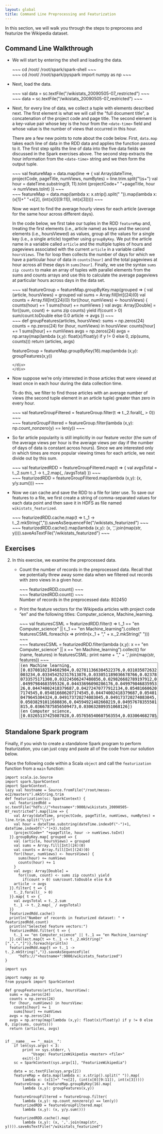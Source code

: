```yaml
---
layout: global
title: Command Line Preprocessing and Featurization
---
```


In this section, we will walk you through the steps to preprocess and featurize the Wikipedia dataset.

## Command Line Walkthrough

   -  We will start by entering the shell and loading the data.

      <div class="codetabs">
      <div data-lang="scala" markdown="1">
      ~~~
        cd /root/
        /root/spark/spark-shell
      ~~~
      </div>
      <div data-lang="python" markdown="1">
      ~~~
        cd /root/
        /root/spark/pyspark
        import numpy as np
      ~~~
      </div>
      </div>

   -  Next, load the data.

      <div class="codetabs">
      <div data-lang="scala" markdown="1">
      ~~~
        val data = sc.textFile("/wikistats_20090505-07_restricted")
      ~~~
      </div>
      <div data-lang="python" markdown="1">
      ~~~
        data = sc.textFile("/wikistats_20090505-07_restricted")
      ~~~
      </div>
      </div>

   -  Next, for every line of data, we collect a tuple with elements described next. The first element is what we will call the "full document title", a concatenation of the project code and page title. The second element is a key-value pair whose key is the hour from the `<date-time>` field and whose value is the number of views that occurred in this hour.

      There are a few new points to note about the code below. First, `data.map` takes each line of data in the RDD data and applies the function passed to it. The first step splits the line of data into the five data fields we discussed in the Spark exercises above. The second step extracts the hour information from the `<date-time>` string and we then form the output tuple.

      <div class="codetabs">
      <div data-lang="scala" markdown="1">
      ~~~
      val featureMap = data.map(line => {
        val Array(dateTime, projectCode, pageTitle, numViews, numBytes) = line.trim.split("\\s+")
        val hour = dateTime.substring(9, 11).toInt
        (projectCode+" "+pageTitle, hour -> numViews.toInt)
      })
      ~~~
      </div>
      <div data-lang="python" markdown="1">
      ~~~
      featureMap = data.map(lambda x: x.strip().split(" ")).map(lambda x: (x[1]+" "+x[2], (int(x[0][9:11]), int(x[3]))))
      ~~~
      </div>
      </div>

      Now we want to find the average hourly views for each article (average for the same hour across different days).

      In the code below, we first take our tuples in the RDD `featureMap` and, treating the first elements (i.e., article name) as keys and the second elements (i.e., hoursViewed) as values, group all the values for a single key (i.e., a single article) together using `groupByKey`.  We put the article name in a variable called `article` and the multiple tuples of hours and pageviews associated with the current `article` in a variable called `hoursViews`. The for loop then collects the number of days for which we have a particular hour of data in `counts[hour]` and the total pageviews at hour across all these days in `sums[hour]`. Finally, we use the syntax `sums zip counts` to make an array of tuples with parallel elements from the sums and counts arrays and use this to calculate the average pageviews at particular hours across days in the data set.

      <div class="codetabs">
      <div data-lang="scala" markdown="1">
      ~~~
      val featureGroup = featureMap.groupByKey.map(grouped => {
        val (article, hoursViews) = grouped
        val sums = Array.fill[Int](24)(0)
        val counts = Array.fill[Int](24)(0)
        for((hour, numViews) <- hoursViews) {
          counts(hour) += 1
          sums(hour) += numViews
        }
        val avgs: Array[Double] =
          for((sum, count) <- sums zip counts) yield
            if(count > 0) sum/count.toDouble else 0.0
        article -> avgs
      })
      ~~~
      </div>
      <div data-lang="python" markdown="1">
      ~~~
      def groupFeatures(articles, hoursView):
        sums = np.zeros(24)
        counts = np.zeros(24)
        for (hour, numViews) in hoursView:
          counts[hour] += 1
          sums[hour] += numViews
        avgs = np.zeros(24)
        avgs = np.array(map(lambda (x,y): float(x)/float(y) if y != 0 else 0, zip(sums, counts)))
        return (articles, avgs)

      featureGroup = featureMap.groupByKey(16).map(lambda (x,y): groupFeatures(x,y))
      ~~~
      </div>
      </div>

   -  Now suppose we’re only interested in those articles that were viewed at least once in each hour during the data collection time.

      To do this, we filter to find those articles with an average number of views (the second tuple element in an article tuple) greater than zero in every hour.

      <div class="codetabs">
      <div data-lang="scala" markdown="1">
      ~~~
      val featureGroupFiltered = featureGroup.filter(t => t._2.forall(_ > 0))
      ~~~
      </div>
      <div data-lang="python" markdown="1">
      ~~~
      featureGroupFiltered = featureGroup.filter(lambda (x,y): np.count_nonzero(y) == len(y))
      ~~~
      </div>
      </div>

   -  So far article popularity is still implicitly in our feature vector (the sum of the average views per hour is the average views per day if the number of days of data is constant across hours).  Since we are interested only in which times are more popular viewing times for each article, we next divide out by this sum.

      <div class="codetabs">
      <div data-lang="scala" markdown="1">
      ~~~
      val featurizedRDD = featureGroupFiltered.map(t => {
        val avgsTotal = t._2.sum
        t._1 -> t._2.map(_ /avgsTotal)
      })
      ~~~
      </div>
      <div data-lang="python" markdown="1">
      ~~~
      featurizedRDD = featureGroupFiltered.map(lambda (x,y): (x, y/y.sum()))
      ~~~
      </div>
      </div>

   -  Now we can cache and save the RDD to a file for later use. To save our features to a file, we first create a string of comma-separated values for each data point and then save it in HDFS as file named `wikistats_featurized`.

      <div class="codetabs">
      <div data-lang="scala" markdown="1">
      ~~~
      featurizedRDD.cache.map(t => t._1 -> t._2.mkString(",")).saveAsSequenceFile("/wikistats_featurized")
      ~~~
      </div>
      <div data-lang="python" markdown="1">
      ~~~
      featurizedRDD.cache().map(lambda (x,y): (x, ','.join(map(str, y)))).saveAsTextFile("/wikistats_featurized")
      ~~~
      </div>
      </div>

## Exercises
2. In this exercise, we examine the preprocessed data.

    - Count the number of records in the preprocessed data.  Recall that we potentially threw away some data when we filtered out records with zero views in a given hour.

      <div class="codetabs">
      <div data-lang="scala" markdown="1">
      ~~~
      featurizedRDD.count()
      ~~~
      </div>
      <div data-lang="python" markdown="1">
      ~~~
      featurizedRDD.count()
      ~~~
      </div>
      </div>

      <div class="solution" markdown="1">
      Number of records in the preprocessed data: 802450
      </div>


   - Print the feature vectors for the Wikipedia articles with project code “en” and the following titles: Computer_science, Machine_learning.

     <div class="codetabs">
     <div data-lang="scala" markdown="1">
     ~~~
     val featuresCSML = featurizedRDD.filter(t => t._1 == "en Computer_science" || t._1 == "en Machine_learning").collect
     featuresCSML.foreach(x => println(x._1 + "," + x._2.mkString(" ")))
     ~~~
     </div>
     <div data-lang="python" markdown="1">
     ~~~
     featuresCSML = featurizedRDD.filter(lambda (x,y): x == "en Computer_science" || x == "en Machine_learning").collect() 
     for (name, features) in featuresCSML:
       print name + "," + ','.join(map(str, features))
     ~~~
     </div>
     </div>

     <div class="solution">
     <textarea rows="12" style="width: 100%" readonly>
     (en Machine_learning, [0.03708182184602984,0.027811366384522376,0.031035872632003234,0.033454252317613876,0.033051189036678766,0.023780733575171308,0.03224506247480856,0.029826682789197912,0.04997984683595326,0.04433696090286176,0.04997984683595326,0.04474002418379687,0.04272470777912134,0.054816606207174545,0.054816606207174545,0.04474002418379687,0.054010479645304324,0.049173720274083045,0.049173720274083045,0.05038291011688836,0.04594921402660219,0.04957678355501815,0.03667875856509473,0.030632809351068126])
     (en Computer_science, [0.03265137425087828,0.057656540607563554,0.03306468278569953,0.033374664186815464,0.03709444100020666,0.03947096507542881,0.03502789832610044,0.03637115106426948,0.036577805331680105,0.0421574705517669,0.04267410622029345,0.03885100227319695,0.03885100227319695,0.046083901632568716,0.04691051870221121,0.050320314114486474,0.05259351105600331,0.04649721016738996,0.04732382723703245,0.048357098574085565,0.04236412481917752,0.043190741888820015,0.03626782393056417,0.03626782393056417])
     </textarea>
     </div>

## Standalone Spark program
Finally, if you wish to create a standalone Spark program to perform featurization, you can just copy and paste all of the code from our solution below.


<div class="codetabs">
  <div data-lang="scala" markdown="1">
   <div class="solution" markdown="1">

   Place the following code within a Scala `object` and call the `featurization` function from a `main` function:

    import scala.io.Source
    import spark.SparkContext
    import SparkContext._
    lazy val hostname = Source.fromFile("/root/mesos-ec2/masters").mkString.trim
    def featurization(sc: SparkContext) {
      val featurizedRdd = sc.textFile("hdfs://"+hostname+":9000/wikistats_20090505-07_restricted").map{line => {
        val Array(dateTime, projectCode, pageTitle, numViews, numBytes) = line.trim.split("\\s+")
        val hour = dateTime.substring(dateTime.indexOf("-")+1, dateTime.indexOf("-")+3).toInt
        (projectCode+" "+pageTitle, hour -> numViews.toInt)
      }}.groupByKey.map{ grouped => {
        val (article, hoursViews) = grouped
        val sums = Array.fill[Int](24)(0)
        val counts = Array.fill[Int](24)(0)
        for((hour, numViews) <- hoursViews) {
          sums(hour) += numViews
          counts(hour) += 1
        }
        val avgs: Array[Double] =
          for((sum, count) <- sums zip counts) yield
            if(count > 0) sum/count.toDouble else 0.0
        article -> avgs
      }}.filter{ t => {
        t._2.forall(_ > 0)
      }}.map{ t => {
        val avgsTotal = t._2.sum
        t._1 -> t._2.map(_ / avgsTotal)
      }}
      featurizedRdd.cache()
      println("Number of records in featurized dataset: " + featurizedRdd.count)
      println("Selected feature vectors:")
      featurizedRdd.filter{ t => {
        t._1 == "en Computer_science" || t._1 == "en Machine_learning"
      }}.collect.map{t => t._1 -> t._2.mkString("[",",","]")}.foreach(println)
      featurizedRdd.map{t => t._1 -> t._2.mkString(",")}.saveAsSequenceFile(
          "hdfs://"+hostname+":9000/wikistats_featurized")
    }

   </div>
  </div>
  <div data-lang="python" markdown="1">
   <div class="solution" markdown="1">

~~~
import sys

import numpy as np
from pyspark import SparkContext

def groupFeatures(articles, hoursView):
  sums = np.zeros(24)
  counts = np.zeros(24)
  for (hour, numViews) in hoursView:
    counts[hour] += 1
    sums[hour] += numViews
  avgs = np.zeros(24)
  avgs = np.array(map(lambda (x,y): float(x)/float(y) if y != 0 else 0, zip(sums, counts)))
  return (articles, avgs)


if __name__ == "__main__":
    if len(sys.argv) < 3:
        print >> sys.stderr, \
            "Usage: FeaturizeWikipedia <master> <file>"
        exit(-1)
    sc = SparkContext(sys.argv[1], "FeaturizeWikipedia")

    data = sc.textFile(sys.argv[2])
    featureMap = data.map(lambda x: x.strip().split(" ")).map(
        lambda x: (x[1]+" "+x[2], (int(x[0][9:11]), int(x[3]))))
    featureGroup = featureMap.groupByKey(16).map(
        lambda (x,y): groupFeatures(x,y))

    featureGroupFiltered = featureGroup.filter(
        lambda (x,y): np.count_nonzero(y) == len(y))
    featurizedRDD = featureGroupFiltered.map(
        lambda (x,y): (x, y/y.sum()))
    
    featurizedRDD.cache().map(
        lambda (x,y): (x, ','.join(map(str, y)))).saveAsTextFile("/wikistats_featurized")
~~~
   </div>
  </div>
</div>
